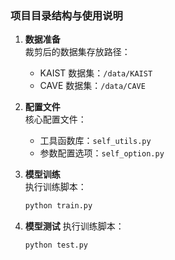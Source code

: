 ### 项目目录结构与使用说明

1. **数据准备**  
   裁剪后的数据集存放路径：  
   - KAIST 数据集：`/data/KAIST`  
   - CAVE 数据集：`/data/CAVE`

2. **配置文件**  
   核心配置文件：  
   - 工具函数库：`self_utils.py`  
   - 参数配置选项：`self_option.py`

3. **模型训练**  
   执行训练脚本：  
   ```bash
   python train.py
   
4. **模型测试**
   执行训练脚本：  
   ```bash
   python test.py
